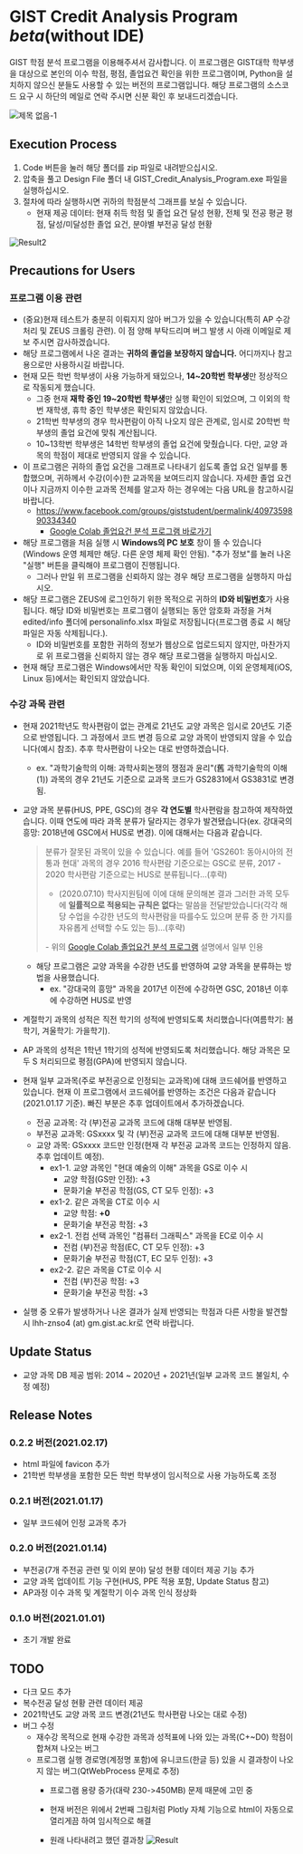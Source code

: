 # GIST Credit Analysis Program *beta*(without IDE)

GIST 학점 분석 프로그램을 이용해주셔서 감사합니다. 이 프로그램은 GIST대학 학부생을 대상으로 본인의 이수 학점, 평점, 졸업요건 확인을 위한 프로그램이며, Python을 설치하지 않으신 분들도 사용할 수 있는 버전의 프로그램입니다. 해당 프로그램의 소스코드 요구 시 하단의 메일로 연락 주시면 신분 확인 후 보내드리겠습니다.

![제목 없음-1](https://user-images.githubusercontent.com/63055303/107764440-8ed62e80-6d73-11eb-8251-2542e3a01b10.jpg)

## Execution Process
1. Code 버튼을 눌러 해당 폴더를 zip 파일로 내려받으십시오.
2. 압축을 풀고 Design File 폴더 내 GIST_Credit_Analysis_Program.exe 파일을 실행하십시오.
3. 절차에 따라 실행하시면 귀하의 학점분석 그래프를 보실 수 있습니다.
   * 현재 제공 데이터: 현재 취득 학점 및 졸업 요건 달성 현황, 전체 및 전공 평균 평점, 달성/미달성한 졸업 요건, 분야별 부전공 달성 현황

![Result2](https://user-images.githubusercontent.com/63055303/103453828-4c0b4a80-4d21-11eb-832c-9f5a65797205.PNG)

## Precautions for Users

### 프로그램 이용 관련
* (중요)현재 테스트가 충분히 이뤄지지 않아 버그가 있을 수 있습니다(특히 AP 수강 처리 및 ZEUS 크롤링 관련). 이 점 양해 부탁드리며 버그 발생 시 아래 이메일로 제보 주시면 감사하겠습니다.
* 해당 프로그램에서 나온 결과는 **귀하의 졸업을 보장하지 않습니다.** 어디까지나 참고용으로만 사용하시길 바랍니다.
* 현재 모든 학번 학부생이 사용 가능하게 돼있으나, **14~20학번 학부생**만 정상적으로 작동되게 했습니다.
    * 그중 현재 **재학 중인 19~20학번 학부생**만 실행 확인이 되었으며, 그 이외의 학번 재학생, 휴학 중인 학부생은 확인되지 않았습니다.
    * 21학번 학부생의 경우 학사편람이 아직 나오지 않은 관계로, 임시로 20학번 학부생의 졸업 요건에 맞춰 계산됩니다.
    * 10~13학번 학부생은 14학번 학부생의 졸업 요건에 맞췄습니다. 다만, 교양 과목의 학점이 제대로 반영되지 않을 수 있습니다.
* 이 프로그램은 귀하의 졸업 요건을 그래프로 나타내기 쉽도록 졸업 요건 일부를 통합했으며, 귀하께서 수강(이수)한 교과목을 보여드리지 않습니다.
자세한 졸업 요건이나 지금까지 이수한 교과목 전체를 알고자 하는 경우에는 다음 URL을 참고하시길 바랍니다.
    * https://www.facebook.com/groups/giststudent/permalink/4097359890334340
        * [Google Colab 졸업요건 분석 프로그램 바로가기](https://colab.research.google.com/drive/1pRaZLyTsbN9RIpmoCs-645dxTWQDM_LQ?usp=sharing&fbclid=IwAR0yx6ptBulpYTaRz9zea9JW7H617tWE518gcrUqDlzWDYFdH73gwfopQ-A)
* 해당 프로그램을 처음 실행 시 **Windows의 PC 보호** 창이 뜰 수 있습니다(Windows 운영 체제만 해당. 다른 운영 체제 확인 안됨).
"추가 정보"를 눌러 나온 "실행" 버튼을 클릭해야 프로그램이 진행됩니다.
    * 그러나 만일 위 프로그램을 신뢰하지 않는 경우 해당 프로그램을 실행하지 마십시오.
* 해당 프로그램은 ZEUS에 로그인하기 위한 목적으로 귀하의 **ID와 비밀번호**가 사용됩니다.
해당 ID와 비밀번호는 프로그램이 실행되는 동안 암호화 과정을 거쳐 edited/info 폴더에 personalinfo.xlsx 파일로 저장됩니다(프로그램 종료 시 해당 파일은 자동 삭제됩니다.).
    * ID와 비밀번호를 포함한 귀하의 정보가 웹상으로 업로드되지 않지만, 마찬가지로 위 프로그램을 신뢰하지 않는 경우 해당 프로그램을 실행하지 마십시오.
* 현재 해당 프로그램은 Windows에서만 작동 확인이 되었으며, 이외 운영체제(iOS, Linux 등)에서는 확인되지 않았습니다.


### 수강 과목 관련
* 현재 2021학년도 학사편람이 없는 관계로 21년도 교양 과목은 임시로 20년도 기준으로 반영됩니다. 그 과정에서 코드 변경 등으로 교양 과목이 반영되지 않을 수 있습니다(예시 참조). 추후 학사편람이 나오는 대로 반영하겠습니다.
    * ex. "과학기술학의 이해: 과학사회논쟁의 쟁점과 윤리"(舊 과학기술학의 이해(1)) 과목의 경우 21년도 기준으로 교과목 코드가 GS2831에서 GS3831로 변경됨.
* 교양 과목 분류(HUS, PPE, GSC)의 경우 **각 연도별** 학사편람을 참고하여 제작하였습니다.
이때 연도에 따라 과목 분류가 달라지는 경우가 발견됐습니다(ex. 강대국의 흥망: 2018년에 GSC에서 HUS로 변경). 이에 대해서는 다음과 같습니다.

  > 분류가 잘못된 과목이 있을 수 있습니다. 예를 들어 'GS2601: 동아시아의 전통과 현대' 과목의 경우 2016 학사편람 기준으로는 GSC로 분류, 2017 - 2020 학사편람 기준으로는 HUS로 분류됩니다...(후략)
  > * (2020.07.10) 학사지원팀에 이에 대해 문의해본 결과 그러한 과목 모두에 **일률적으로 적용되는 규칙은 없다**는 말씀을 전달받았습니다(각각 해당 수업을 수강한 년도의 학사편람을 따를수도 있으며 분류 중 한 가지를 자유롭게 선택할 수도 있는 등)...(후략)
  > 
  > \- 위의 [Google Colab 졸업요건 분석 프로그램](https://colab.research.google.com/drive/1pRaZLyTsbN9RIpmoCs-645dxTWQDM_LQ?usp=sharing&fbclid=IwAR0yx6ptBulpYTaRz9zea9JW7H617tWE518gcrUqDlzWDYFdH73gwfopQ-A) 설명에서 일부 인용
  
    * 해당 프로그램은 교양 과목을 수강한 년도를 반영하여 교양 과목을 분류하는 방법을 사용했습니다.
        * ex. "강대국의 흥망" 과목을 2017년 이전에 수강하면 GSC, 2018년 이후에 수강하면 HUS로 반영
* 계절학기 과목의 성적은 직전 학기의 성적에 반영되도록 처리했습니다(여름학기: 봄학기, 겨울학기: 가을학기).
* AP 과목의 성적은 1학년 1학기의 성적에 반영되도록 처리했습니다. 해당 과목은 모두 S 처리되므로 평점(GPA)에 반영되지 않습니다.
* 현재 일부 교과목(주로 부전공으로 인정되는 교과목)에 대해 코드쉐어를 반영하고 있습니다.
현재 이 프로그램에서 코드쉐어를 반영하는 조건은 다음과 같습니다(2021.01.17 기준).
빠진 부분은 추후 업데이트에서 추가하겠습니다.
    * 전공 교과목: 각 (부)전공 교과목 코드에 대해 대부분 반영됨.
    * 부전공 교과목: GSxxxx 및 각 (부)전공 교과목 코드에 대해 대부분 반영됨.
    * 교양 과목: GSxxxx 코드만 인정(현재 각 부전공 교과목 코드는 인정하지 않음. 추후 업데이트 예정).
        * ex1-1. 교양 과목인 "현대 예술의 이해" 과목을 GS로 이수 시
            * 교양 학점(GS만 인정): +3
            * 문화기술 부전공 학점(GS, CT 모두 인정): +3
        * ex1-2. 같은 과목을 CT로 이수 시
            * 교양 학점: **+0**
            * 문화기술 부전공 학점: +3
        * ex2-1. 전컴 선택 과목인 "컴퓨터 그래픽스" 과목을 EC로 이수 시
            * 전컴 (부)전공 학점(EC, CT 모두 인정): +3
            * 문화기술 부전공 학점(CT, EC 모두 인정): +3
        * ex2-2. 같은 과목을 CT로 이수 시
            * 전컴 (부)전공 학점: +3
            * 문화기술 부전공 학점: +3
* 실행 중 오류가 발생하거나 나온 결과가 실제 반영되는 학점과 다른 사항을 발견할 시 lhh-znso4 (at) gm.gist.ac.kr로 연락 바랍니다.

## Update Status
* 교양 과목 DB 제공 범위: 2014 ~ 2020년 + 2021년(일부 교과목 코드 불일치, 수정 예정)

## Release Notes
### 0.2.2 버전(2021.02.17)
* html 파일에 favicon 추가
* 21학번 학부생을 포함한 모든 학번 학부생이 임시적으로 사용 가능하도록 조정

### 0.2.1 버전(2021.01.17)
* 일부 코드쉐어 인정 교과목 추가      

### 0.2.0 버전(2021.01.14)
* 부전공(7개 주전공 관련 및 이외 분야) 달성 현황 데이터 제공 기능 추가
* 교양 과목 업데이트 기능 구현(HUS, PPE 적용 포함, Update Status 참고)
* AP과정 이수 과목 및 계절학기 이수 과목 인식 정상화

### 0.1.0 버전(2021.01.01)
* 초기 개발 완료

## TODO
* 다크 모드 추가
* 복수전공 달성 현황 관련 데이터 제공
* 2021학년도 교양 과목 코드 변경(21년도 학사편람 나오는 대로 수정)
* 버그 수정
    * 재수강 목적으로 현재 수강한 과목과 성적표에 나와 있는 과목(C+~D0) 학점이 합쳐져 나오는 버그
    * 프로그램 실행 경로명(계정명 포함)에 유니코드(한글 등) 있을 시 결과창이 나오지 않는 버그(QtWebProcess 문제로 추정)
        * 프로그램 용량 증가(대략 230->450MB) 문제 때문에 고민 중
        * 현재 버전은 위에서 2번째 그림처럼 Plotly 자체 기능으로 html이 자동으로 열리게끔 하여 임시적으로 해결
    
      * 원래 나타내려고 했던 결과창
      ![Result](https://user-images.githubusercontent.com/63055303/105740697-c889f580-5f7c-11eb-9ac4-ee25693388aa.PNG)
